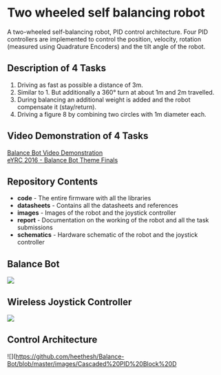 # Two wheeled self balancing robot

A two-wheeled self-balancing robot, PID control architecture. Four PID controllers are implemented to control the position, velocity, rotation (measured using Quadrature Encoders) and the tilt angle of the robot. 

## Description of 4 Tasks 
1. Driving as fast as possible a distance of 3m.
2. Similar to 1. But additionally a 360° turn at about 1m and 2m travelled.
3. During balancing an additional weight is added and the robot compensate it (stay/return).
4. Driving a figure 8 by combining two circles with 1m diameter each. 

## Video Demonstration of 4 Tasks 
[Balance Bot Video Demonstration](https://youtu.be/-k-lZ_CcU4U)  
[eYRC 2016 - Balance Bot Theme Finals](https://www.youtube.com/watch?v=ncqQBZ67XNE&t=7s)  

## Repository Contents
- **code** - The entire firmware with all the libraries
- **datasheets** - Contains all the datasheets and references
- **images** - Images of the robot and the joystick controller
- **report** - Documentation on the working of the robot and all the task submissions
- **schematics** - Hardware schematic of the robot and the joystick controller

## Balance Bot
![](https://github.com/heethesh/Balance-Bot/blob/master/images/Balance%20Bot%20Components.jpg)

## Wireless Joystick Controller
![](https://github.com/heethesh/Balance-Bot/blob/master/images/Wireless%20Joystick%20Controller.jpg)

## Control Architecture
![](https://github.com/heethesh/Balance-Bot/blob/master/images/Cascaded%20PID%20Block%20D
